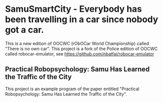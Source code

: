 # SamuSmartCity - Everybody has been travelling in a car since nobody got a car.
This is a new edition of OOCWC (rObOCar World Championship) called "There is no own car". 
This project is a fork of the Police edition of OOCWC called robocar-emulator, see https://github.com/nbatfai/robocar-emulator 

## Practical Robopsychology: Samu Has Learned the Traffic of the City
This project is an example program of the paper entitled "Practical Robopsychology: Samu Has Learned the Traffic of the City".